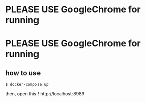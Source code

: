 # PLEASE USE GoogleChrome for running
# PLEASE USE GoogleChrome for running
## how to use

```
$ docker-compose up
```
then, open this !  http://localhost:8989
